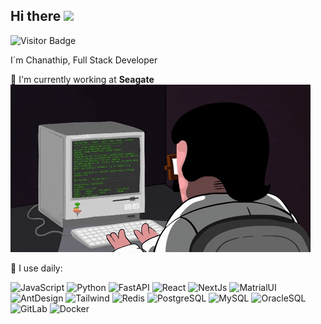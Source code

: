 ## Hi there <img src="https://media.giphy.com/media/hvRJCLFzcasrR4ia7z/giphy.gif" width="25px"></a>
![Visitor Badge](https://visitor-badge.laobi.icu/badge?page_id=A9ERA.A9ERA)

I´m Chanathip, Full Stack Developer

🏢 I'm currently working at **Seagate**
![image info](./assets/coderman.gif)

🚀 I use daily:






![JavaScript](https://img.shields.io/badge/-JavaScript-black?style=flat-square&logo=javascript&logoColor=orange&color=FFF)
![Python](https://img.shields.io/badge/-Python-black?style=flat-square&logo=Python&color=FFF)
![FastAPI](https://img.shields.io/badge/FastAPI-Code?style=flat-square&logo=fastapi&color=FFF)
![React](https://img.shields.io/badge/-React-black?style=flat-square&logo=react&color=FFF)
![NextJs](https://img.shields.io/badge/-Next.js-black?style=flat-square&logo=next.js&color=FFF&logoColor=black)
![MatrialUI](https://img.shields.io/badge/MaterialUI-black?style=flat-square&logo=MUI&color=FFF)
![AntDesign](https://img.shields.io/badge/AntDesign-black?style=flat-square&logo=AntDesign&color=FFF&logoColor=blue)
![Tailwind](https://img.shields.io/badge/Tailwind-black?style=flat-square&logo=tailwindcss&color=FFF)
![Redis](https://img.shields.io/badge/-Redis-black?style=flat-square&logo=Redis&color=FFF)
![PostgreSQL](https://img.shields.io/badge/-PostgreSQL-336791?style=flat-square&logo=postgresql&color=FFF)
![MySQL](https://img.shields.io/badge/-MySQL-black?style=flat-square&logo=mysql&color=FFF)
![OracleSQL](https://img.shields.io/badge/-OracleDB-black?style=flat-square&logo=Oracle&color=FFF&logoColor=red)
![GitLab](https://img.shields.io/badge/-GitLab-FCA121?style=flat-square&logo=gitlab&color=FFF)
![Docker](https://img.shields.io/badge/-Docker-black?style=flat-square&logo=docker&color=FFF)


